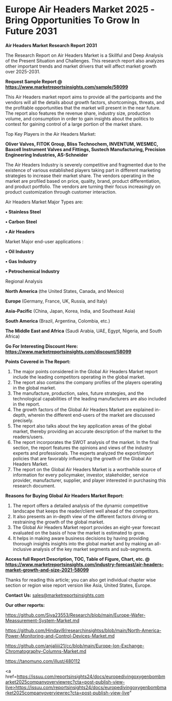  # Europe Air Headers Market 2025 -Bring Opportunities To Grow In Future 2031

<strong>Air Headers Market Research Report 2031</strong>

The Research Report on Air Headers Market is a Skillful and Deep Analysis of the Present Situation and Challenges. This research report also analyzes other important trends and market drivers that will affect market growth over 2025-2031.

<strong>Request Sample Report @ <a href=https://www.marketreportsinsights.com/sample/58099>https://www.marketreportsinsights.com/sample/58099</a></strong>

This Air Headers market report aims to provide all the participants and the vendors will all the details about growth factors, shortcomings, threats, and the profitable opportunities that the market will present in the near future. The report also features the revenue share, industry size, production volume, and consumption in order to gain insights about the politics to contest for gaining control of a large portion of the market share.

Top Key Players in the Air Headers Market:

<strong>Oliver Valves, FITOK Group, Bliss Technochem, INVENTUM, WESMEC, Baxcell Instrument Valves and Fittings, Sustech Manufacturing, Precision Engineering Industries, AS-Schneider</strong>

The Air Headers Industry is severely competitive and fragmented due to the existence of various established players taking part in different marketing strategies to increase their market share. The vendors operating in the market are profiled based on price, quality, brand, product differentiation, and product portfolio. The vendors are turning their focus increasingly on product customization through customer interaction.

Air Headers Market Major Types are:

<strong>• Stainless Steel

• Carbon Steel

• Air Headers</strong>

Market Major end-user applications :

<strong>• Oil Industry

• Gas Industry

• Petrochemical Industry</strong>

Regional Analysis

</u><strong><b>North America</b></strong> (the United States, Canada, and Mexico)

<strong><b>Europe </b></strong>(Germany, France, UK, Russia, and Italy)

<strong><b>Asia-Pacific</b></strong> (China, Japan, Korea, India, and Southeast Asia)

<strong><b>South America</b></strong> (Brazil, Argentina, Colombia, etc.)

<strong><b>The Middle East and Africa</b></strong> (Saudi Arabia, UAE, Egypt, Nigeria, and South Africa)

<strong>Go For Interesting Discount Here: <a href=https://www.marketreportsinsights.com/discount/58099>https://www.marketreportsinsights.com/discount/58099</a></strong>

<strong>Points Covered in The Report:</strong>
<ol>
  <li>The major points considered in the Global Air Headers Market report include the leading competitors operating in the global market.</li>
  <li>The report also contains the company profiles of the players operating in the global market.</li>
  <li>The manufacture, production, sales, future strategies, and the technological capabilities of the leading manufacturers are also included in the report.</li>
  <li>The growth factors of the Global Air Headers Market are explained in-depth, wherein the different end-users of the market are discussed precisely.</li>
  <li>The report also talks about the key application areas of the global market, thereby providing an accurate description of the market to the readers/users.</li>
  <li>The report incorporates the SWOT analysis of the market. In the final section, the report features the opinions and views of the industry experts and professionals. The experts analyzed the export/import policies that are favorably influencing the growth of the Global Air Headers Market.</li>
  <li>The report on the Global Air Headers Market is a worthwhile source of information for every policymaker, investor, stakeholder, service provider, manufacturer, supplier, and player interested in purchasing this research document.</li>
</ol>
<strong>Reasons for Buying Global Air Headers Market Report:</strong>

<ol>
  <li>The report offers a detailed analysis of the dynamic competitive landscape that keeps the reader/client well ahead of the competitors.</li>
  <li>It also presents an in-depth view of the different factors driving or restraining the growth of the global market.</li>
  <li>The Global Air Headers Market report provides an eight-year forecast evaluated on the basis of how the market is estimated to grow.</li>
  <li>It helps in making aware business decisions by having providing thorough insights insights into the global market and by making an all-inclusive analysis of the key market segments and sub-segments.</li>
</ol>
<strong>Access full Report Description, TOC, Table of Figure, Chart, etc. @ <a href=https://www.marketreportsinsights.com/industry-forecast/air-headers-market-growth-and-size-2021-58099>https://www.marketreportsinsights.com/industry-forecast/air-headers-market-growth-and-size-2021-58099</a></strong>


Thanks for reading this article; you can also get individual chapter wise section or region wise report version like Asia, United States, Europe.

<strong>Contact Us:</strong>
sales@marketreportsinsights.com

<strong>Our other reports:</strong>

<a href=https://github.com/Siya23553/Research/blob/main/Europe-Wafer-Meassurement-System-Market.md>https://github.com/Siya23553/Research/blob/main/Europe-Wafer-Meassurement-System-Market.md</a>

<a href=https://github.com/Hindavi9/researchinsightss/blob/main/North-America-Power-Monitoring-and-Control-Devices-Market.md>https://github.com/Hindavi9/researchinsightss/blob/main/North-America-Power-Monitoring-and-Control-Devices-Market.md</a>

<a href=https://github.com/anjaliiii21/cc/blob/main/Europe-Ion-Exchange-Chromatography-Columns-Market.md>https://github.com/anjaliiii21/cc/blob/main/Europe-Ion-Exchange-Chromatography-Columns-Market.md</a>

<a href=https://tanomuno.com/illust/480112>https://tanomuno.com/illust/480112</a>

<a href=https://issuu.com/reportsinsights24/docs/europedivingoxygenbombmarket2025companyoverviewrec?cta=post-publish-view-live>https://issuu.com/reportsinsights24/docs/europedivingoxygenbombmarket2025companyoverviewrec?cta=post-publish-view-live</a>"
